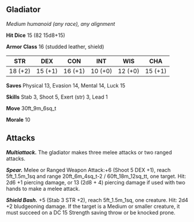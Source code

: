 ## Gladiator

*Medium humanoid (any race), any alignment*

**Hit Dice** 15 (82 15d8+15)

**Armor Class** 16 (studded leather, shield)

| STR     | DEX     | CON     | INT     | WIS     | CHA     |
|---------|---------|---------|---------|---------|---------|
| 18 (+2) | 15 (+1) | 16 (+1) | 10 (+0) | 12 (+0) | 15 (+1) |

**Saves** Physical 13, Evasion 14, Mental 14, Luck 15

**Skills** Stab 3, Shoot 5, Exert (str) 3, Lead 1

**Move** 30ft\_9m\_6sq\_t

**Morale** 10

## Attacks

***Multiattack.*** The gladiator makes three melee attacks or two ranged attacks.

***Spear.*** Melee or Ranged Weapon Attack:+6 (Shoot 5 DEX +1), reach 5ft\_1.5m\_1sq and range 20ft\_6m\_4sq\_t-2 / 60ft\_18m\_12sq\_tt, one target. Hit: 2d6 +1 piercing damage, or 13 (2d8 + 4) piercing damage if used with two hands to make a melee attack.

***Shield Bash.*** +5 (Stab 3 STR +2), reach 5ft\_1.5m\_1sq, one creature. Hit: 2d4 +2 bludgeoning damage. If the target is a Medium or smaller creature, it must succeed on a DC 15 Strength saving throw or be knocked prone.

